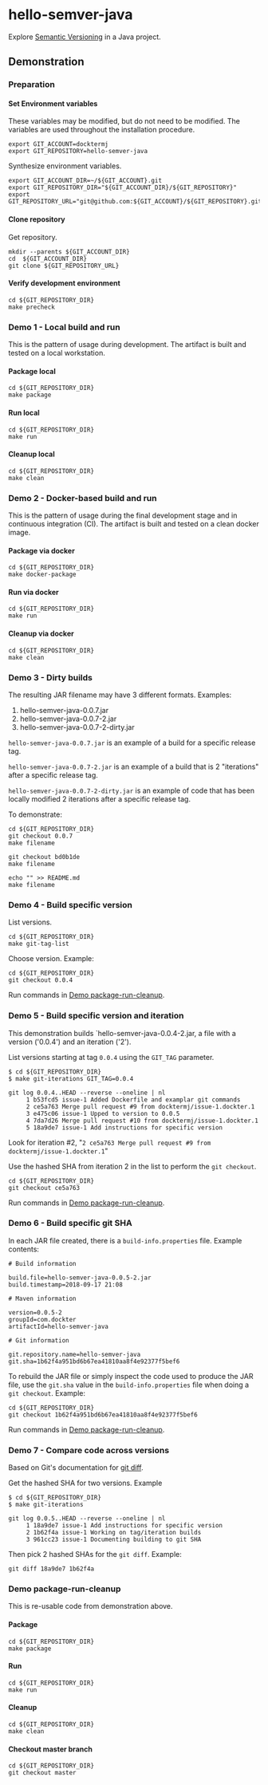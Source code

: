 # hello-semver-java

Explore [Semantic Versioning](https://semver.org/) in a Java project.

## Demonstration

### Preparation

#### Set Environment variables

These variables may be modified, but do not need to be modified.
The variables are used throughout the installation procedure.

```console
export GIT_ACCOUNT=docktermj
export GIT_REPOSITORY=hello-semver-java
```

Synthesize environment variables.

```console
export GIT_ACCOUNT_DIR=~/${GIT_ACCOUNT}.git
export GIT_REPOSITORY_DIR="${GIT_ACCOUNT_DIR}/${GIT_REPOSITORY}"
export GIT_REPOSITORY_URL="git@github.com:${GIT_ACCOUNT}/${GIT_REPOSITORY}.git"
```

#### Clone repository

Get repository.

```console
mkdir --parents ${GIT_ACCOUNT_DIR}
cd  ${GIT_ACCOUNT_DIR}
git clone ${GIT_REPOSITORY_URL}
```

#### Verify development environment

```console
cd ${GIT_REPOSITORY_DIR}
make precheck
```

### Demo 1 - Local build and run

This is the pattern of usage during development.
The artifact is built and tested on a local workstation.

#### Package local

```console
cd ${GIT_REPOSITORY_DIR}
make package
```

#### Run local

```console
cd ${GIT_REPOSITORY_DIR}
make run
```

#### Cleanup local

```console
cd ${GIT_REPOSITORY_DIR}
make clean
```

### Demo 2 - Docker-based build and run

This is the pattern of usage during the final development stage and in continuous integration (CI).
The artifact is built and tested on a clean docker image.

#### Package via docker

```console
cd ${GIT_REPOSITORY_DIR}
make docker-package
```

#### Run via docker

```console
cd ${GIT_REPOSITORY_DIR}
make run
```

#### Cleanup via docker

```console
cd ${GIT_REPOSITORY_DIR}
make clean
```

### Demo 3 - Dirty builds

The resulting JAR filename may have 3 different formats.
Examples:

1. hello-semver-java-0.0.7.jar
1. hello-semver-java-0.0.7-2.jar
1. hello-semver-java-0.0.7-2-dirty.jar

`hello-semver-java-0.0.7.jar`
is an example of a build for a specific release tag.

`hello-semver-java-0.0.7-2.jar`
is an example of a build that is 2 "iterations" after a specific release tag.

`hello-semver-java-0.0.7-2-dirty.jar`
is an example of code that has been locally modified 2 iterations after a specific release tag.

To demonstrate:

```console
cd ${GIT_REPOSITORY_DIR}
git checkout 0.0.7
make filename

git checkout bd0b1de
make filename

echo "" >> README.md
make filename
```

### Demo 4 - Build specific version

List versions.

```console
cd ${GIT_REPOSITORY_DIR}
make git-tag-list
```

Choose version. Example:

```console
cd ${GIT_REPOSITORY_DIR}
git checkout 0.0.4
```

Run commands in [Demo package-run-cleanup](#demo-package-run-cleanup).

### Demo 5 - Build specific version and iteration

This demonstration builds `hello-semver-java-0.0.4-2.jar,
a file with a version ('0.0.4') and an iteration ('2').

List versions starting at tag `0.0.4` using the `GIT_TAG` parameter.

```console
$ cd ${GIT_REPOSITORY_DIR}
$ make git-iterations GIT_TAG=0.0.4

git log 0.0.4..HEAD --reverse --oneline | nl
     1 b53fcd5 issue-1 Added Dockerfile and examplar git commands
     2 ce5a763 Merge pull request #9 from docktermj/issue-1.dockter.1
     3 e475c06 issue-1 Upped to version to 0.0.5
     4 7da7d26 Merge pull request #10 from docktermj/issue-1.dockter.1
     5 18a9de7 issue-1 Add instructions for specific version
```

Look for iteration #2,
"`2 ce5a763 Merge pull request #9 from docktermj/issue-1.dockter.1`"

Use the hashed SHA from iteration 2 in the list to perform the `git checkout`.

```console
cd ${GIT_REPOSITORY_DIR}
git checkout ce5a763
```

Run commands in [Demo package-run-cleanup](#demo-package-run-cleanup).

### Demo 6 - Build specific git SHA

In each JAR file created, there is a `build-info.properties` file.
Example contents:

```properties
# Build information

build.file=hello-semver-java-0.0.5-2.jar
build.timestamp=2018-09-17 21:08

# Maven information

version=0.0.5-2
groupId=com.dockter
artifactId=hello-semver-java

# Git information

git.repository.name=hello-semver-java
git.sha=1b62f4a951bd6b67ea41810aa8f4e92377f5bef6
```

To rebuild the JAR file
or simply inspect the code used to produce the JAR file,
use the `git.sha` value in the `build-info.properties` file
when doing a `git checkout`.
Example:

```console
cd ${GIT_REPOSITORY_DIR}
git checkout 1b62f4a951bd6b67ea41810aa8f4e92377f5bef6
```

Run commands in [Demo package-run-cleanup](#demo-package-run-cleanup).

### Demo 7 - Compare code across versions

Based on Git's documentation for [git diff](https://git-scm.com/docs/git-diff).

Get the hashed SHA for two versions.
Example

```console
$ cd ${GIT_REPOSITORY_DIR}
$ make git-iterations

git log 0.0.5..HEAD --reverse --oneline | nl
     1 18a9de7 issue-1 Add instructions for specific version
     2 1b62f4a issue-1 Working on tag/iteration builds
     3 961cc23 issue-1 Documenting building to git SHA
```

Then pick 2 hashed SHAs for the `git diff`.
Example:

```console
git diff 18a9de7 1b62f4a
```

### Demo package-run-cleanup

This is re-usable code from demonstration above.

#### Package

```console
cd ${GIT_REPOSITORY_DIR}
make package
```

#### Run

```console
cd ${GIT_REPOSITORY_DIR}
make run
```

#### Cleanup

```console
cd ${GIT_REPOSITORY_DIR}
make clean
```

#### Checkout master branch

```console
cd ${GIT_REPOSITORY_DIR}
git checkout master
```

